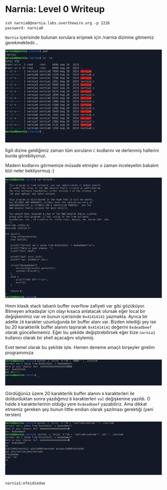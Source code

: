# Narnia: Level 0 Writeup

    ssh narnia0@narnia.labs.overthewire.org -p 2226
    password: narnia0

`Narnia` içerisinde bulunan sorulara erişmek için /narnia dizinine gitmemiz gerekmektedir...

![](img/0/0.png)

İlgili dizine geldiğimiz zaman tüm soruların `C` kodlarını ve derlenmiş hallerini burda görebiliyoruz.

Madem kodlarını görmemize müsade etmişler o zaman inceleyelim bakalım bizi neler bekliyormuş :)

![](img/0/code.png)

Hmm klasik stack tabanlı buffer overflow zafiyeti var gibi gözüküyor. Bilmeyen arkadaşlar için olayı kısaca anlatacak olursak eğer local bir değişkenimiz var ve bunun içerisinde `0x41414141` yazmakta. Ayrıca bir adette `20` karakter uzunluğunda bir buffer alanı var. Bizden istediği şey ise bu 20 karakterlik buffer alanını taşırarak `0x41414141` değerini `0xdeadbeef` olarak güncellememiz. Eğer bu şekilde değiştirebilirsek eğer bize `narnia1` kullanıcı olarak bir shell açacağını söylemiş.

Evet temel olarak bu şekilde işte. Hemen deneme amaçlı birşeyler girelim programımıza

![](img/0/1.png)

Gördüğünüz üzere 20 karakterlik buffer alanını `A` karakterleri ile doldurduktan sonra yazdığımız `B` karakterleri `val` değişkenine yazıldı. O halde `B` karakterlerinin olduğu yere `0xdeadbeef` yazabiliriz. Ama dikkat etmemiz gereken şey bunun little-endian olarak yazılması gerektiği (yani tersten)

![](img/0/2.png)

`narnia1:efeidiedae`
